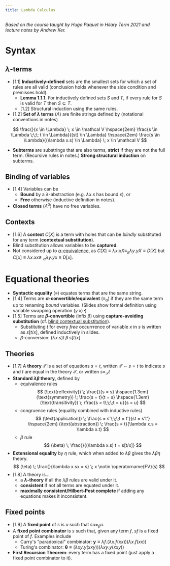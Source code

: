 ```yaml
---
title: Lambda Calculus
---
```


*Based on the course taught by Hugo Paquet in Hilary Term 2021 and lecture notes
by Andrew Ker.*

# Syntax

## $\lambda$-terms

* [1.1] **Inductively-defined** sets are the smallest sets for which a set of
  rules are all valid (conclusion holds whenever the side condition and
  premisses hold).
	* **Lemma 1.1.1.** For inductively defined sets $S$ and $T$, if every rule
	  for $S$ is valid for $T$ then $S \subseteq T$.
	* [1.2] Structural induction using the same rules.
* [1.2] **Set of $\lambda$ terms** ($\Lambda$) are finite strings defined by
  (notational conventions in notes)

$$
\frac{}{x \in \Lambda} \; x \in \mathcal V
\hspace{2em}
\frac{s \in \Lambda \;\;\; t \in \Lambda}{(st) \in \Lambda}
\hspace{2em}
\frac{s \in \Lambda}{(\lambda x.s) \in \Lambda} \; x \in \mathcal V
$$

* **Subterms** are substrings that are also terms, **strict** if they are not
  the full term. (Recursive rules in notes.) **Strong structural induction** on
  subterms.

## Binding of variables

* [1.4] Variables can be
	* **Bound** by a $\lambda$-abstraction (e.g. $\lambda x.s$ has bound $x$),
	  or
	* **Free** otherwise (inductive definition in notes).
* **Closed terms** ($\Lambda^0$) have no free variables.

## Contexts

* [1.6] A **context** $C[X]$ is a term with holes that can be *blindly*
  substituted for any term (**contextual substitution**).
* Blind substitution allows variables to be **captured**.
* Not considered up to [$\alpha$-equivalence](#equational-theories), as
  $C[X] \equiv \lambda x.xX \equiv_\alpha \lambda y.yX \equiv D[X]$
  but
  $C[x] \equiv \lambda x.xx \not\equiv_\alpha \lambda y.yx \equiv D[x]$.

# Equational theories

* **Syntactic equality** ($\equiv$) equates terms that are the same string.
* [1.4] Terms are **$\alpha$-convertible/equivalent** ($\equiv_\alpha$) if they
  are the same term up to renaming *bound* variables. (Slides show formal
  definition using variable swapping operation $(y\;x)\,\boldsymbol\cdot$)
* [1.5] Terms are **$\beta$-convertible** (infix $\beta$) using
  **capture-avoiding substitution** (cf. [blind contextual
  substitution](#contexts)).
	* Substituting $t$ for every *free* occurrrence of variable $x$ in $s$ is
	  written as $s[t/x]$, defined inductively in slides.
	* $\beta$-conversion: $(\lambda x.s)t \;\beta\; s[t/x]$.

## Theories

* [1.7] A **theory** $\mathcal T$ is a set of equations $s = t$, written
  $\mathcal T \vdash s = t$ to indicate $s$ and $t$ are equal in the theory
  $\mathcal T$, or written $s =_\mathcal T t$
* **Standard $\lambda\beta$ theory**, defined by
	* equivalence rules
$$
(\text{reflexivity}) \; \frac{}{s = s}
\hspace{1.3em}
(\text{symmetry}) \; \frac{s = t}{t = s}
\hspace{1.3em}
(\text{transitivity}) \; \frac{s = t\;\;\;t = u}{s = u}
$$
	* congruence rules (equality combined with inductive rules)
$$
(\text{application}) \; \frac{s = s'\;\;\;t = t'}{st = s't'}
\hspace{2em}
(\text{abstraction}) \; \frac{s = t}{\lambda x.s = \lambda x.t}
$$
	* $\beta$ rule
$$
(\beta) \; \frac{}{(\lambda x.s) t = s[t/x]}
$$
* **Extensional equality** by $\eta$ rule, which when added to $\lambda\beta$
  gives the $\lambda\beta\eta$ theory.
$$
(\eta) \; \frac{}{\lambda x.sx = s} \; x \notin \operatorname{FV}(s)
$$
* [1.8] A theory is...
	* a **$\lambda$-theory** if all the $\lambda\beta$ rules are valid under it.
	* **consistent** if not all terms are equated under it.
	* **maximally consistent/Hilbert-Post complete** if adding any equations
	  makes it inconsistent.

## Fixed points

* [1.9] A **fixed point** of $s$ is $u$ such that $s u =_\beta u$.
* A **fixed point combinator** is $s$ such that, given any term $f$, $sf$ is a
  fixed point of $f$. Examples include
	* Curry's "paradoxical" combinator:
	  $\mathbf y \equiv \lambda f.(\lambda x.f(xx))(\lambda x.f(xx))$
	* Turing's combinator:
	  $\bm \theta \equiv (\lambda xy.y(xxy))(\lambda xy.y(xxy))$
* **First Recursion Theorem**: every term has a fixed point (just apply a fixed
  point combinator to it).
